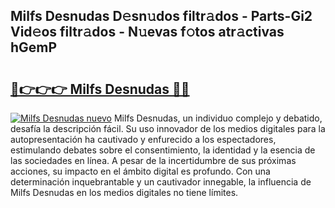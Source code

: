 ## Milfs Desnudas D𝚎sn𝚞dos filtr𝚊dos - Parts-Gi2 Vid𝚎os filtr𝚊dos - N𝚞evas f𝚘tos atr𝚊ctivas hGemP

# <h2><a href="http://mbauv1.tromn.icu/?c=Milfs+Desnudas">🔗👉👉👉 Milfs Desnudas 🔗🔗</a></h2>

[![Milfs Desnudas nuevo](https://i.imgur.com/pEAQMta.gif)](http://mbauv1.tromn.icu/?c=Milfs+Desnudas)
Milfs Desnudas, un individuo complejo y debatido, desafía la descripción fácil. Su uso innovador de los medios digitales para la autopresentación ha cautivado y enfurecido a los espectadores, estimulando debates sobre el consentimiento, la identidad y la esencia de las sociedades en línea. A pesar de la incertidumbre de sus próximas acciones, su impacto en el ámbito digital es profundo. Con una determinación inquebrantable y un cautivador innegable, la influencia de Milfs Desnudas en los medios digitales no tiene límites.
